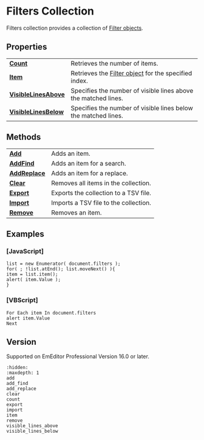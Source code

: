 # Filters Collection

Filters collection provides a collection of [Filter objects](../filter/index).

## Properties

|     |     |
| --- | --- |
| **[Count](count)** | Retrieves the number of items. |
| **[Item](item)** | Retrieves the [Filter object](../filter/index) for the specified index. |
| **[VisibleLinesAbove](visible_lines_above)** | Specifies the number of visible lines above the matched lines. |
| **[VisibleLinesBelow](visible_lines_below)** | Specifies the number of visible lines below the matched lines. |

## Methods

|     |     |
| --- | --- |
| **[Add](add)** | Adds an item. |
| **[AddFind](add_find)** | Adds an item for a search. |
| **[AddReplace](add_replace)** | Adds an item for a replace. |
| **[Clear](clear)** | Removes all items in the collection. |
| **[Export](export)** | Exports the collection to a TSV file. |
| **[Import](import)** | Imports a TSV file to the collection. |
| **[Remove](remove)** | Removes an item. |

## Examples

### \[JavaScript\]

```
list = new Enumerator( document.filters );
for( ; !list.atEnd(); list.moveNext() ){
item = list.item();
alert( item.Value );
}
```

### \[VBScript\]

```
For Each item In document.filters
alert item.Value
Next
```

## Version

Supported on EmEditor Professional Version 16.0 or later.


```{toctree}
:hidden:
:maxdepth: 1
add
add_find
add_replace
clear
count
export
import
item
remove
visible_lines_above
visible_lines_below
```
